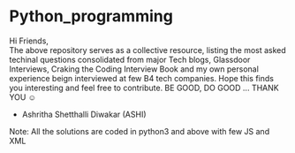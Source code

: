 # Python_programming
Hi Friends,   
The above repository serves as a collective resource, listing the most asked techinal questions consolidated from major Tech blogs, Glassdoor Interviews, Craking the Coding Interview Book and my own personal experience beign interviewed at few B4 tech companies. Hope this finds you interesting and feel free to contribute. BE GOOD, DO GOOD ... THANK YOU ☺️ 

- Ashritha Shetthalli Diwakar (ASHI)


 

Note: All the solutions are coded in python3 and above with few JS and XML
